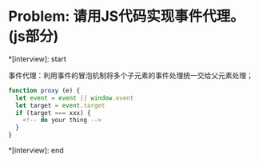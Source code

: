 # Problem: 请用JS代码实现事件代理。(js部分)

*[interview]: start

事件代理：利用事件的冒泡机制将多个子元素的事件处理统一交给父元素处理；
```javascript
function proxy (e) {
  let event = event || window.event
  let target = event.target
  if (target === xxx) {
    <!-- do your thing -->
  }
}
```


*[interview]: end
